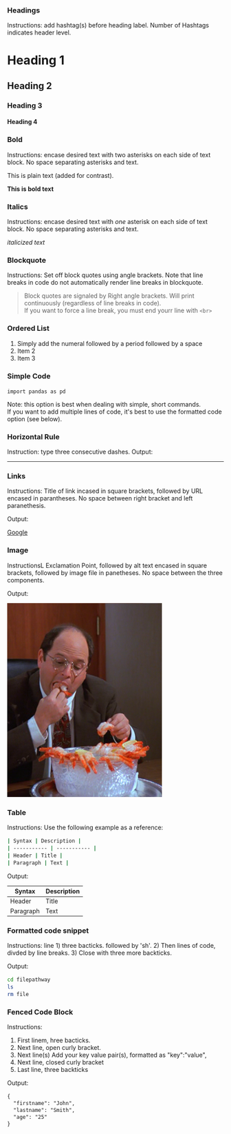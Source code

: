 ### Headings

Instructions: add hashtag(s) before heading label. Number of Hashtags indicates header level.

# Heading 1
## Heading 2
### Heading 3
#### Heading 4

### Bold

Instructions: encase desired text with two asterisks on each side of text block. No space separating asterisks and text.

This is plain text (added for contrast).

**This is bold text**

### Italics

Instructions: encase desired text with *one* asterisk on each side of text block. No space separating asterisks and text.

*italicized text*

### Blockquote

Instructions: Set off block quotes using angle brackets. Note that line breaks in code do not automatically render line breaks in blockquote.

> Block quotes are signaled by
> Right angle brackets. Will print continuously
> (regardless of line breaks in code). <br>
> If you want to force a line break, you must end yourr line with 
> `<br>
> `

### Ordered List

1. Simply add the numeral followed by a period followed by a space
2. Item 2
3. Item 3

### Simple Code


`import pandas as pd`<br>

Note: this option is best when dealing with simple, short commands. <br>
If you want to add multiple lines of code, it's best to use the formatted code option (see below).

### Horizontal Rule

Instruction: type three consecutive dashes. Output:

---

### Links

Instructions: Title of link incased in square brackets, followed by URL encased in parantheses.
No space between right bracket and left paranethesis.

Output:

[Google](www.google.com)

### Image

InstructionsL Exclamation Point, followed by alt text encased in square brackets, followed by image file in panetheses. No space between the three components.

Output:

![sample photo](George-shrimp.png)


### Table

Instructions: Use the following example as a reference:

```sh
| Syntax | Description |
| ----------- | ----------- |
| Header | Title |
| Paragraph | Text |
```

Output: 

| Syntax | Description |
| ----------- | ----------- |
| Header | Title |
| Paragraph | Text |


### Formatted code snippet

Instructions: line 1) three bacticks. followed by 'sh'. 2) Then lines of code, divded by line breaks. 3) Close with three more backticks.

Output:

```sh
cd filepathway
ls
rm file
```

### Fenced Code Block

Instructions: <br>
1) First linem, hree bacticks. <br>
2) Next line, open curly bracket. <br>
3) Next line(s) Add your key value pair(s), formatted as "key":"value", <br>
4) Next line, closed curly bracket <br>
5) Last line, three backticks <br>

Output:

``` 
{
  "firstname": "John",
  "lastname": "Smith",
  "age": "25"
}
```
  
